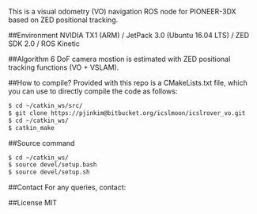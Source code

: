 This is a visual odometry (VO) navigation ROS node for PIONEER-3DX based on ZED positional tracking.


##Environment
NVIDIA TX1 (ARM) / JetPack 3.0 (Ubuntu 16.04 LTS) / ZED SDK 2.0 / ROS Kinetic


##Algorithm
6 DoF camera mostion is estimated with ZED positional tracking functions (VO + VSLAM).


##How to compile?
Provided with this repo is a CMakeLists.txt file, which you can use to directly compile the code as follows:
```bash
$ cd ~/catkin_ws/src/
$ git clone https://pjinkim@bitbucket.org/icslmoon/icslrover_vo.git
$ cd ~/catkin_ws/
$ catkin_make
```


##Source command
```bash
$ cd ~/catkin_ws/
$ source devel/setup.bash
$ source devel/setup.sh
```


##Contact
For any queries, contact: 


##License
MIT
